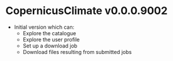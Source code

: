 # CopernicusClimate v0.0.0.9002

* Initial version which can:
  * Explore the catalogue
  * Explore the user profile
  * Set up a download job
  * Download files resulting from submitted jobs
